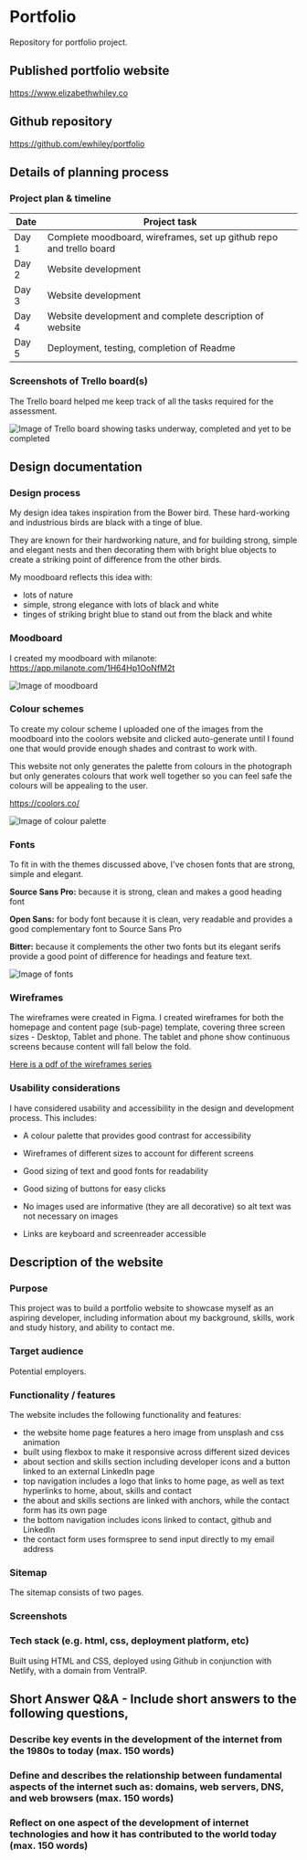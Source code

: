 # Portfolio
Repository for portfolio project. 

## Published portfolio website
https://www.elizabethwhiley.co

## Github repository
https://github.com/ewhiley/portfolio

## Details of planning process
### Project plan & timeline

Date | Project task
------------ | -------------
Day 1 | Complete moodboard, wireframes, set up github repo and trello board | Completed
Day 2 | Website development |
Day 3 | Website development |
Day 4 | Website development and complete description of website |
Day 5 | Deployment, testing, completion of Readme |


### Screenshots of Trello board(s)
The Trello board helped me keep track of all the tasks required for the assessment. 

![Image of Trello board showing tasks underway, completed and yet to be completed](https://github.com/ewhiley/portfolio/blob/master/trello%20board.png)


## Design documentation
### Design process
My design idea takes inspiration from the Bower bird. These hard-working and industrious birds are black with a tinge of blue. 

They are known for their hardworking nature, and for building strong, simple and elegant nests and then decorating them with bright blue objects to create a striking point of difference from the other birds. 

My moodboard reflects this idea with: 
- lots of nature 
- simple, strong elegance with lots of black and white 
- tinges of striking bright blue to stand out from the black and white

### Moodboard

I created my moodboard with milanote: https://app.milanote.com/1H64Hp1OoNfM2t

![Image of moodboard](https://github.com/ewhiley/portfolio/blob/master/Portfolio_mood_board.png)

### Colour schemes
To create my colour scheme I uploaded one of the images from the moodboard into the coolors website and clicked auto-generate until I found one that would provide enough shades and contrast to work with.

This website not only generates the palette from colours in the photograph but only generates colours that work well together so you can feel safe the colours will be appealing to the user.

https://coolors.co/

![Image of colour palette](https://github.com/ewhiley/portfolio/blob/master/colour_schemes.png)

### Fonts

To fit in with the themes discussed above, I've chosen fonts that are strong, simple and elegant. 

**Source Sans Pro:** because it is strong, clean and makes a good heading font

**Open Sans:** for body font because it is clean, very readable and provides a good complementary font to Source Sans Pro

**Bitter:** because it complements the other two fonts but its elegant serifs provide a good point of difference for headings and feature text. 

![Image of fonts](https://github.com/ewhiley/portfolio/blob/master/fonts.png)


### Wireframes

The wireframes were created in Figma. I created wireframes for both the homepage and content page (sub-page) template, covering three screen sizes - Desktop, Tablet and phone. The tablet and phone show continuous screens because content will fall below the fold. 

[Here is a pdf of the wireframes series](https://github.com/ewhiley/portfolio/blob/master/Portfolio_wireframes.pdf)

### Usability considerations

I have considered usability and accessibility in the design and development process. This includes:

* A colour palette that provides good contrast for accessibility

* Wireframes of different sizes to account for different screens

* Good sizing of text and good fonts for readability

* Good sizing of buttons for easy clicks

* No images used are informative (they are all decorative) so alt text was not necessary on images 

* Links are keyboard and screenreader accessible 

## Description of the website 

### Purpose

This project was to build a portfolio website to showcase myself as an aspiring developer, including information about my background, skills, work and study history, and ability to contact me.

### Target audience
Potential employers.

### Functionality / features
The website includes the following functionality and features:

- the website home page features a hero image from unsplash and css animation
- built using flexbox to make it responsive across different sized devices
- about section and skills section including developer icons and a button linked to an external LinkedIn page
- top navigation includes a logo that links to home page, as well as text hyperlinks to home, about, skills and contact
- the about and skills sections are linked with anchors, while the contact form has its own page
- the bottom navigation includes icons linked to contact, github and LinkedIn
- the contact form uses formspree to send input directly to my email address



### Sitemap

The sitemap consists of two pages. 
 



### Screenshots



### Tech stack (e.g. html, css, deployment platform, etc)
Built using HTML and CSS, deployed using Github in conjunction with Netlify, with a domain from VentraIP. 



## Short Answer Q&A - Include short answers to the following questions,
### Describe key events in the development of the internet from the 1980s to today (max. 150 words)
### Define and describes the relationship between fundamental aspects of the internet such as: domains, web servers, DNS, and web browsers (max. 150 words)
### Reflect on one aspect of the development of internet technologies and how it has contributed to the world today (max. 150 words)
